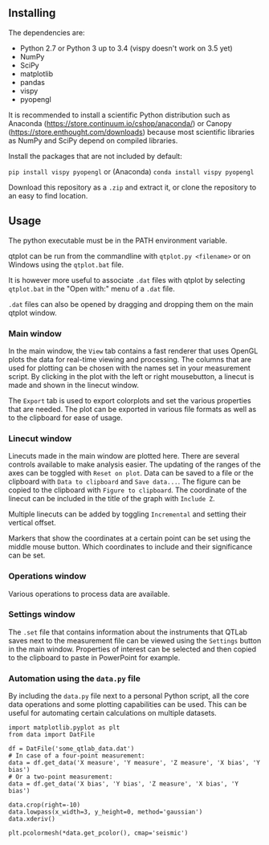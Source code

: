 ## Installing

The dependencies are:
- Python 2.7 or Python 3 up to 3.4 (vispy doesn't work on 3.5 yet)
- NumPy
- SciPy
- matplotlib
- pandas
- vispy
- pyopengl

It is recommended to install a scientific Python distribution such as Anaconda (https://store.continuum.io/cshop/anaconda/) or Canopy (https://store.enthought.com/downloads) because most scientific libraries as NumPy and SciPy depend on compiled libraries. 

Install the packages that are not included by default:

`pip install vispy pyopengl` or (Anaconda) `conda install vispy pyopengl`

Download this repository as a `.zip` and extract it, or clone the repository to an easy to find location. 

## Usage
The python executable must be in the PATH environment variable.

qtplot can be run from the commandline with `qtplot.py <filename>` or on Windows using the `qtplot.bat` file.

It is however more useful to associate `.dat` files with qtplot by selecting `qtplot.bat` in the "Open with:" menu of a `.dat` file.

`.dat` files can also be opened by dragging and dropping them on the main qtplot window.

### Main window
In the main window, the `View` tab contains a fast renderer that uses OpenGL plots the data for real-time viewing and processing. The columns that are used for plotting can be chosen with the names set in your measurement script. By clicking in the plot with the left or right mousebutton, a linecut is made and shown in the linecut window.

The `Export` tab is used to export colorplots and set the various properties that are needed. The plot can be exported in various file formats as well as to the clipboard for ease of usage.

### Linecut window
Linecuts made in the main window are plotted here. There are several controls available to make analysis easier. The updating of the ranges of the axes can be toggled with `Reset on plot`. Data can be saved to a file or the clipboard with `Data to clipboard` and `Save data...`. The figure can be copied to the clipboard with `Figure to clipboard`. The coordinate of the linecut can be included in the title of the graph with `Include Z`. 

Multiple linecuts can be added by toggling `Incremental` and setting their vertical offset. 

Markers that show the coordinates at a certain point can be set using the middle mouse button. Which coordinates to include and their significance can be set.

### Operations window
Various operations to process data are available.

### Settings window
The `.set` file that contains information about the instruments that QTLab saves next to the measurement file can be viewed using the `Settings` button in the main window. Properties of interest can be selected and then copied to the clipboard to paste in PowerPoint for example.

### Automation using the `data.py` file

By including the `data.py` file next to a personal Python script, all the core data operations and some plotting capabilities can be used. This can be useful for automating certain calculations on multiple datasets.

```
import matplotlib.pyplot as plt
from data import DatFile

df = DatFile('some_qtlab_data.dat')
# In case of a four-point measurement:
data = df.get_data('X measure', 'Y measure', 'Z measure', 'X bias', 'Y bias')
# Or a two-point measurement:
data = df.get_data('X bias', 'Y bias', 'Z measure', 'X bias', 'Y bias')

data.crop(right=-10)
data.lowpass(x_width=3, y_height=0, method='gaussian')
data.xderiv()

plt.pcolormesh(*data.get_pcolor(), cmap='seismic')
```
